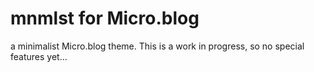 # mnmlst for Micro.blog

a minimalist Micro.blog theme. This is a work in progress, so no special features yet...
